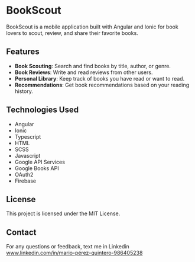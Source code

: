 # BookScout

BookScout is a mobile application built with Angular and Ionic for book lovers to scout, review, and share their favorite books.

## Features

- **Book Scouting**: Search and find books by title, author, or genre.
- **Book Reviews**: Write and read reviews from other users.
- **Personal Library**: Keep track of books you have read or want to read.
- **Recommendations**: Get book recommendations based on your reading history.

## Technologies Used

- Angular
- Ionic
- Typescript
- HTML
- SCSS
- Javascript
- Google API Services
- Google Books API
- OAuth2
- Firebase

## License
This project is licensed under the MIT License.

## Contact
For any questions or feedback, text me in Linkedin 
www.linkedin.com/in/mario-pérez-quintero-986405238
